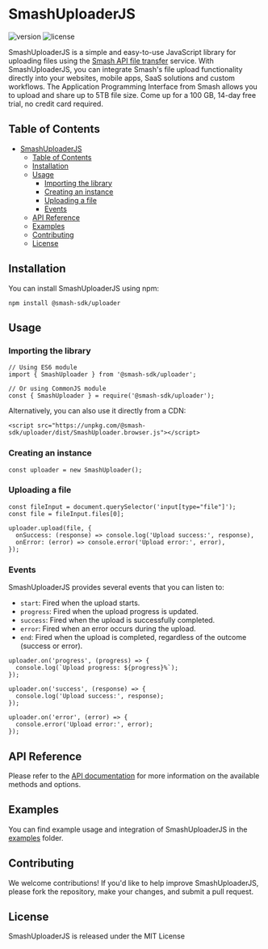 # SmashUploaderJS

![version](https://img.shields.io/badge/version-0.0.8-green)
![license](https://img.shields.io/badge/license-MIT-blue)

SmashUploaderJS is a simple and easy-to-use JavaScript library for uploading files using the [Smash API file transfer](https://api.fromsmash.com/) service. With SmashUploaderJS, you can integrate Smash's file upload functionality directly into your websites, mobile apps, SaaS solutions and custom workflows. The Application Programming Interface from Smash allows you to upload and share up to 5TB file size. Come up for a 100 GB, 14-day free trial, no credit card required.


## Table of Contents

- [SmashUploaderJS](#smashuploaderjs)
  - [Table of Contents](#table-of-contents)
  - [Installation](#installation)
  - [Usage](#usage)
    - [Importing the library](#importing-the-library)
    - [Creating an instance](#creating-an-instance)
    - [Uploading a file](#uploading-a-file)
    - [Events](#events)
  - [API Reference](#api-reference)
  - [Examples](#examples)
  - [Contributing](#contributing)
  - [License](#license)

## Installation

You can install SmashUploaderJS using npm:

```
npm install @smash-sdk/uploader
```

## Usage

### Importing the library

```
// Using ES6 module
import { SmashUploader } from '@smash-sdk/uploader';

// Or using CommonJS module
const { SmashUploader } = require('@smash-sdk/uploader');
```

Alternatively, you can also use it directly from a CDN:

```
<script src="https://unpkg.com/@smash-sdk/uploader/dist/SmashUploader.browser.js"></script>
```


### Creating an instance

```
const uploader = new SmashUploader();
```

### Uploading a file

```
const fileInput = document.querySelector('input[type="file"]');
const file = fileInput.files[0];

uploader.upload(file, {
  onSuccess: (response) => console.log('Upload success:', response),
  onError: (error) => console.error('Upload error:', error),
});
```

### Events

SmashUploaderJS provides several events that you can listen to:

- `start`: Fired when the upload starts.
- `progress`: Fired when the upload progress is updated.
- `success`: Fired when the upload is successfully completed.
- `error`: Fired when an error occurs during the upload.
- `end`: Fired when the upload is completed, regardless of the outcome (success or error).

```
uploader.on('progress', (progress) => {
  console.log(`Upload progress: ${progress}%`);
});

uploader.on('success', (response) => {
  console.log('Upload success:', response);
});

uploader.on('error', (error) => {
  console.error('Upload error:', error);
});
```

## API Reference

Please refer to the [API documentation](https://api.fromsmash.com/docs/integrations/node-js) for more information on the available methods and options.

## Examples

You can find example usage and integration of SmashUploaderJS in the [examples](https://github.com/fromsmash/example-js) folder.

## Contributing

We welcome contributions! If you'd like to help improve SmashUploaderJS, please fork the repository, make your changes, and submit a pull request.

## License

SmashUploaderJS is released under the MIT License
